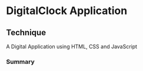 # DigitalClock Application

## Technique
A Digital Application using HTML, CSS and JavaScript


### Summary


